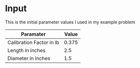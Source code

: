 # Input

This is the initial parameter values I used in my example problem

Paramater | Value
------------ | -------------
Calibration Factor in lb  |    0.375
Length in inches  |   2.5
Diameter in inches  |   1.5
